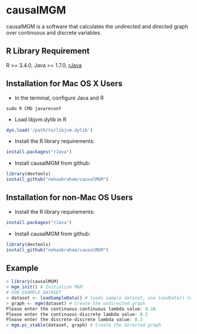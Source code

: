 # causalMGM
causalMGM is a software that calculates the undirected and directed graph over continuous and discrete variables.

## R Library Requirement
R >= 3.4.0,
Java >= 1.7.0,
[rJava](https://cran.r-project.org/web/packages/rJava/index.html)

## Installation for Mac OS X Users
- In the terminal, configure Java and R
```
sudo R CMD javareconf
```
- Load libjvm.dylib in R
```R
dyn.load('/path/to/libjvm.dylib')
```
- Install the R library requirements:
```R
install.packages("rJava")
```
- Install causalMGM from github:
```R
library(devtools)
install_github("nehaabraham/causalMGM")
```

## Installation for non-Mac OS Users
- Install the R library requirements:
```R
install.packages("rJava")
```
- Install causalMGM from github:
```R
library(devtools)
install_github("nehaabraham/causalMGM")
```

## Example
```R
> library(causalMGM)
> mgm_init() # Initialize MGM
# FOR EXAMPLE DATASET 
> dataset <- loadSampleData() # loads sample dataset, use loadData() to load own dataset
> graph <- mgm(dataset) # Create the undirected graph
Please enter the continuous-continuous lambda value: 0.16
Please enter the continuous-discrete lambda value: 0.2
Please enter the discrete-discrete lambda value: 0.3
> mgm.pc_stable(dataset, graph) # Create the directed graph
```

